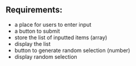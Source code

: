 ## Requirements:


- a place for users to enter input
- a button to submit
- store the list of inputted items (array)
- display the list
- button to generate random selection (number)
- display random selection
